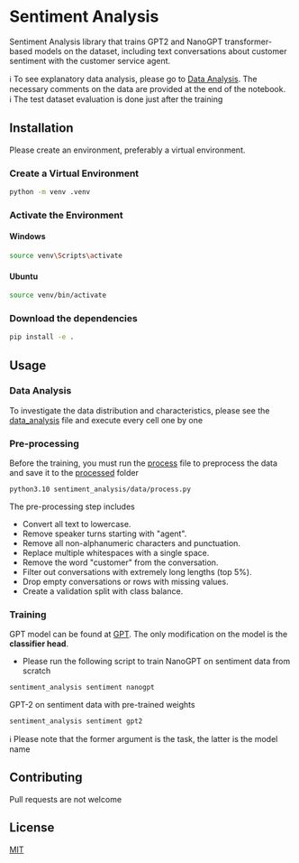 # Sentiment Analysis

Sentiment Analysis library that trains GPT2 and NanoGPT transformer-based models on the dataset, including text conversations about customer sentiment with the customer service agent.

ℹ️ To see explanatory data analysis, please go to [Data Analysis](#data-analysis). The necessary comments on the data are provided at the end of the notebook.  
ℹ️ The test dataset evaluation is done just after the training


## Installation

Please create an environment, preferably a virtual environment.

### Create a Virtual Environment
```bash
python -m venv .venv
```
### Activate the Environment

#### Windows

```bash
source venv\Scripts\activate
```

#### Ubuntu
```bash
source venv/bin/activate
```

### Download the dependencies
```bash
pip install -e .
```

## Usage

### Data Analysis
To investigate the data distribution and characteristics, please see the [data_analysis](sentiment_analysis/data_analysis.ipynb) file and execute every cell one by one

### Pre-processing
Before the training, you must run the [process](sentiment_analysis/data/process.py) file to preprocess the data and save it to the [processed](sentiment_analysis/data/processed) folder

```bash
python3.10 sentiment_analysis/data/process.py
```

The pre-processing step includes
- Convert all text to lowercase.
- Remove speaker turns starting with "agent".
- Remove all non-alphanumeric characters and punctuation.
- Replace multiple whitespaces with a single space.
- Remove the word "customer" from the conversation.
- Filter out conversations with extremely long lengths (top 5%).
- Drop empty conversations or rows with missing values.
- Create a validation split with class balance.

### Training

GPT model can be found at [GPT](sentiment_analysis/model/nn/gpt.py). The only modification on the model is the **classifier head**.

- Please run the following script to train NanoGPT on sentiment data from scratch

```bash
sentiment_analysis sentiment nanogpt
```

GPT-2 on sentiment data with pre-trained weights

```bash
sentiment_analysis sentiment gpt2
```

ℹ️ Please note that the former argument is the task, the latter is the model name


## Contributing

Pull requests are not welcome

## License

[MIT](https://choosealicense.com/licenses/mit/)
